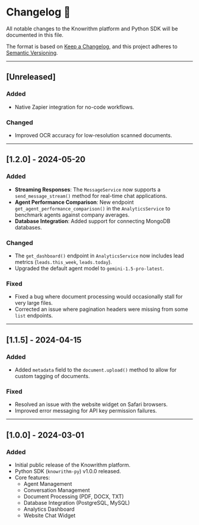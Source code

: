 # Changelog 📝

All notable changes to the Knowrithm platform and Python SDK will be documented in this file.

The format is based on [Keep a Changelog](https://keepachangelog.com/en/1.0.0/), and this project adheres to [Semantic Versioning](https://semver.org/spec/v2.0.0.html).

---

## [Unreleased]

### Added
- Native Zapier integration for no-code workflows.

### Changed
- Improved OCR accuracy for low-resolution scanned documents.

---

## [1.2.0] - 2024-05-20

### Added
- **Streaming Responses**: The `MessageService` now supports a `send_message_stream()` method for real-time chat applications.
- **Agent Performance Comparison**: New endpoint `get_agent_performance_comparison()` in the `AnalyticsService` to benchmark agents against company averages.
- **Database Integration**: Added support for connecting MongoDB databases.

### Changed
- The `get_dashboard()` endpoint in `AnalyticsService` now includes lead metrics (`leads.this_week`, `leads.today`).
- Upgraded the default agent model to `gemini-1.5-pro-latest`.

### Fixed
- Fixed a bug where document processing would occasionally stall for very large files.
- Corrected an issue where pagination headers were missing from some `list` endpoints.

---

## [1.1.5] - 2024-04-15

### Added
- Added `metadata` field to the `document.upload()` method to allow for custom tagging of documents.

### Fixed
- Resolved an issue with the website widget on Safari browsers.
- Improved error messaging for API key permission failures.

---

## [1.0.0] - 2024-03-01

### Added
- Initial public release of the Knowrithm platform.
- Python SDK (`knowrithm-py`) v1.0.0 released.
- Core features:
  - Agent Management
  - Conversation Management
  - Document Processing (PDF, DOCX, TXT)
  - Database Integration (PostgreSQL, MySQL)
  - Analytics Dashboard
  - Website Chat Widget